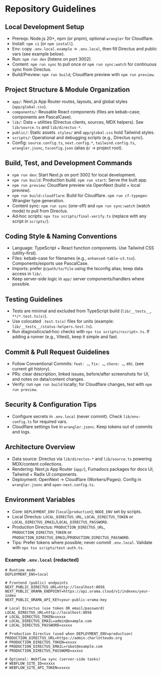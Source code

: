 # Repository Guidelines

## Local Development Setup
- Prereqs: Node.js 20+, npm (or pnpm), optional `wrangler` for Cloudflare.
- Install: `npm ci` (or `npm install`).
- Env: copy `.env.local.example` → `.env.local`, then fill Directus and public vars (see example below).
- Run: `npm run dev` (listens on port 3002).
- Content: `npm run sync` to pull once or `npm run sync:watch` for continuous sync from Directus.
- Build/Preview: `npm run build`; Cloudflare preview with `npm run preview`.

## Project Structure & Module Organization
- `app/`: Next.js App Router routes, layouts, and global styles (`app/global.css`).
- `components/`: Reusable React components (files are kebab-case; components are PascalCase).
- `lib/`: Data + utilities (Directus clients, sources, MDX helpers). See `lib/source.ts` and `lib/directus-*`.
- `public/`: Static assets.  `styles/` and `app/global.css` hold Tailwind styles.
- `scripts/`: Operational and debugging scripts (e.g., Directus sync).
- Config: `source.config.ts`, `next.config.*`, `tailwind.config.ts`, `wrangler.jsonc`, `tsconfig.json` (alias `@/` → project root).

## Build, Test, and Development Commands
- `npm run dev`: Start Next.js on port 3002 for local development.
- `npm run build`: Production build.  `npm run start`: Serve the built app.
- `npm run preview`: Cloudflare preview via OpenNext (build + local preview).
- `npm run build:cloudflare`: Build for Cloudflare.  `npm run cf-typegen`: Wrangler type generation.
- Content sync: `npm run sync` (one-off) and `npm run sync:watch` (watch mode) to pull from Directus.
- Ad‑hoc scripts: `npx tsx scripts/final-verify.ts` (replace with any script in `scripts/`).

## Coding Style & Naming Conventions
- Language: TypeScript + React function components. Use Tailwind CSS (utility-first).
- Files: kebab-case for filenames (e.g., `enhanced-table-v3.tsx`). Components/exports use PascalCase.
- Imports: prefer `@/path/to/file` using the tsconfig alias; keep data access in `lib/`.
- Keep server-side logic in `app/` server components/handlers where possible.

## Testing Guidelines
- Tests are minimal and excluded from TypeScript build (`lib/__tests__`, `**/*.test.ts(x)`).
- Use colocated `.test.ts(x)` files for units (example: `lib/__tests__/status-helpers.test.ts`).
- Run diagnostics/ad‑hoc checks with `npx tsx scripts/<script>.ts`. If adding a runner (e.g., Vitest), keep it simple and fast.

## Commit & Pull Request Guidelines
- Follow Conventional Commits: `feat: …`, `fix: …`, `chore: …`, etc. (see current git history).
- PRs: clear description, linked issues, before/after screenshots for UI, and notes on data/content changes.
- Verify: run `npm run build` locally; for Cloudflare changes, test with `npm run preview`.

## Security & Configuration Tips
- Configure secrets in `.env.local` (never commit). Check `lib/env-config.ts` for required vars.
- Cloudflare settings live in `wrangler.jsonc`. Keep tokens out of commits and logs.

## Architecture Overview
- Data source: Directus via `lib/directus-*` and `lib/source.ts` powering MDX/content collections.
- Rendering: Next.js App Router (`app/`), Fumadocs packages for docs UI, Tailwind + Radix UI components.
- Deployment: OpenNext → Cloudflare (Workers/Pages). Config in `wrangler.jsonc` and `open-next.config.ts`.

## Environment Variables
- Core: `DEPLOYMENT_ENV` (`local`|`production`); `NODE_ENV` set by scripts.
- Local Directus: `LOCAL_DIRECTUS_URL`, `LOCAL_DIRECTUS_TOKEN` or `LOCAL_DIRECTUS_EMAIL`/`LOCAL_DIRECTUS_PASSWORD`.
- Production Directus: `PRODUCTION_DIRECTUS_URL`, `PRODUCTION_DIRECTUS_TOKEN` or `PRODUCTION_DIRECTUS_EMAIL`/`PRODUCTION_DIRECTUS_PASSWORD`.
- Tips: Prefer tokens where possible; never commit `.env.local`. Validate with `npx tsx scripts/test-auth.ts`.

### Example `.env.local` (redacted)
```
# Runtime mode
DEPLOYMENT_ENV=local

# Frontend (public) endpoints
NEXT_PUBLIC_DIRECTUS_URL=http://localhost:8056
NEXT_PUBLIC_ORAMA_ENDPOINT=https://api.orama.cloud/v1/indexes/your-index
NEXT_PUBLIC_ORAMA_API_KEY=your-public-orama-key

# Local Directus (use token OR email/password)
LOCAL_DIRECTUS_URL=http://localhost:8056
# LOCAL_DIRECTUS_TOKEN=xxxxx
# LOCAL_DIRECTUS_EMAIL=admin@example.com
# LOCAL_DIRECTUS_PASSWORD=xxxxx

# Production Directus (used when DEPLOYMENT_ENV=production)
PRODUCTION_DIRECTUS_URL=https://admin.charlotteudo.org
# PRODUCTION_DIRECTUS_TOKEN=xxxxx
# PRODUCTION_DIRECTUS_EMAIL=robot@example.com
# PRODUCTION_DIRECTUS_PASSWORD=xxxxx

# Optional: Webflow sync (server-side tasks)
# WEBFLOW_SITE_ID=xxxxx
# WEBFLOW_SITE_API_TOKEN=xxxxx
```
